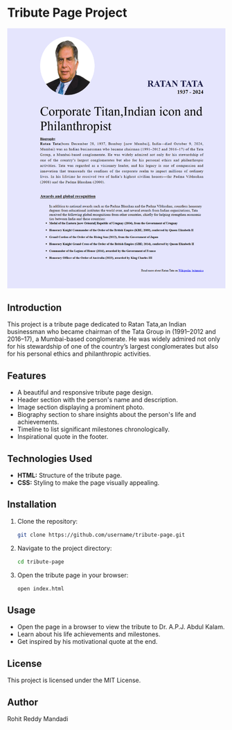 # Tribute Page Project

![image alt](https://github.com/Mandadi2002/OIBSIP/blob/20990bb5f8119ea3f9a76c6ec2a3c20362e8fe52/Level-2/Task-2%20Tribute%20Page/Screenshot%202025-03-30%20083846.png)

## Introduction
This project is a tribute page dedicated to Ratan Tata,an Indian businessman who became chairman of the Tata Group in  (1991–2012 and 2016–17), a Mumbai-based conglomerate. He was widely admired not only for his stewardship of one of the country’s largest conglomerates but also for his personal ethics and philanthropic activities.

## Features
- A beautiful and responsive tribute page design.
- Header section with the person's name and description.
- Image section displaying a prominent photo.
- Biography section to share insights about the person's life and achievements.
- Timeline to list significant milestones chronologically.
- Inspirational quote in the footer.

## Technologies Used
- **HTML:** Structure of the tribute page.
- **CSS:** Styling to make the page visually appealing.

## Installation
1. Clone the repository:
   ```bash
   git clone https://github.com/username/tribute-page.git
   ```
2. Navigate to the project directory:
   ```bash
   cd tribute-page
   ```
3. Open the tribute page in your browser:
   ```bash
   open index.html
   ```

## Usage
- Open the page in a browser to view the tribute to Dr. A.P.J. Abdul Kalam.
- Learn about his life achievements and milestones.
- Get inspired by his motivational quote at the end.

## License
This project is licensed under the MIT License.

## Author
Rohit Reddy Mandadi

